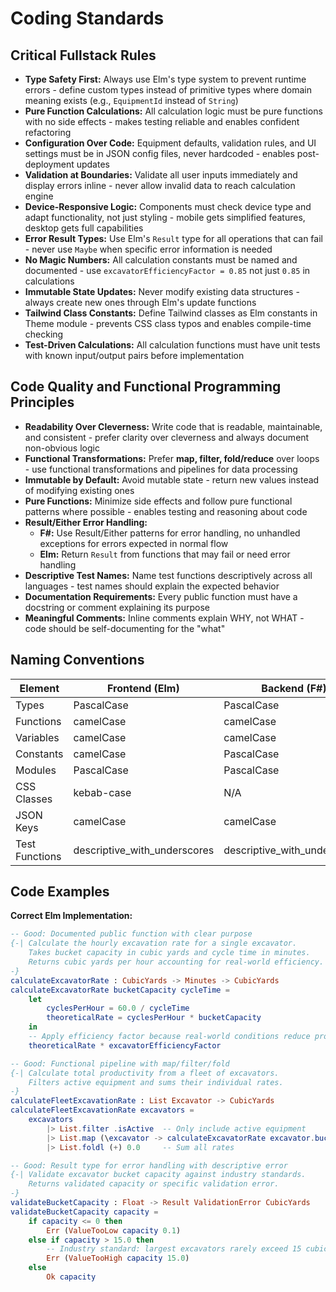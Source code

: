 # Coding Standards

## Critical Fullstack Rules

- **Type Safety First:** Always use Elm's type system to prevent runtime errors - define custom types instead of primitive types where domain meaning exists (e.g., `EquipmentId` instead of `String`)
- **Pure Function Calculations:** All calculation logic must be pure functions with no side effects - makes testing reliable and enables confident refactoring
- **Configuration Over Code:** Equipment defaults, validation rules, and UI settings must be in JSON config files, never hardcoded - enables post-deployment updates
- **Validation at Boundaries:** Validate all user inputs immediately and display errors inline - never allow invalid data to reach calculation engine
- **Device-Responsive Logic:** Components must check device type and adapt functionality, not just styling - mobile gets simplified features, desktop gets full capabilities
- **Error Result Types:** Use Elm's `Result` type for all operations that can fail - never use `Maybe` when specific error information is needed
- **No Magic Numbers:** All calculation constants must be named and documented - use `excavatorEfficiencyFactor = 0.85` not just `0.85` in calculations
- **Immutable State Updates:** Never modify existing data structures - always create new ones through Elm's update functions
- **Tailwind Class Constants:** Define Tailwind classes as Elm constants in Theme module - prevents CSS class typos and enables compile-time checking
- **Test-Driven Calculations:** All calculation functions must have unit tests with known input/output pairs before implementation

## Code Quality and Functional Programming Principles

- **Readability Over Cleverness:** Write code that is readable, maintainable, and consistent - prefer clarity over cleverness and always document non-obvious logic
- **Functional Transformations:** Prefer **map, filter, fold/reduce** over loops - use functional transformations and pipelines for data processing
- **Immutable by Default:** Avoid mutable state - return new values instead of modifying existing ones
- **Pure Functions:** Minimize side effects and follow pure functional patterns where possible - enables testing and reasoning about code
- **Result/Either Error Handling:** 
  - **F#:** Use Result/Either patterns for error handling, no unhandled exceptions for errors expected in normal flow
  - **Elm:** Return `Result` from functions that may fail or need error handling
- **Descriptive Test Names:** Name test functions descriptively across all languages - test names should explain the expected behavior
- **Documentation Requirements:** Every public function must have a docstring or comment explaining its purpose
- **Meaningful Comments:** Inline comments explain WHY, not WHAT - code should be self-documenting for the "what"

## Naming Conventions

| Element | Frontend (Elm) | Backend (F#) | Example |
|---------|---------------|--------------|---------|
| Types | PascalCase | PascalCase | `CalculationResult`, `ValidationError` |
| Functions | camelCase | camelCase | `calculateTimeline`, `validateInput` |
| Variables | camelCase | camelCase | `excavatorCapacity`, `pondVolume` |
| Constants | camelCase | PascalCase | `defaultWorkHours` (Elm), `DefaultWorkHours` (F#) |
| Modules | PascalCase | PascalCase | `Utils.Calculations`, `Domain.Equipment` |
| CSS Classes | kebab-case | N/A | `equipment-card`, `results-panel` |
| JSON Keys | camelCase | camelCase | `bucketCapacity`, `workHoursPerDay` |
| Test Functions | descriptive_with_underscores | descriptive_with_underscores | `should_calculate_correct_timeline_for_single_equipment` |

## Code Examples

**Correct Elm Implementation:**
```elm
-- Good: Documented public function with clear purpose
{-| Calculate the hourly excavation rate for a single excavator.
    Takes bucket capacity in cubic yards and cycle time in minutes.
    Returns cubic yards per hour accounting for real-world efficiency.
-}
calculateExcavatorRate : CubicYards -> Minutes -> CubicYards
calculateExcavatorRate bucketCapacity cycleTime =
    let
        cyclesPerHour = 60.0 / cycleTime
        theoreticalRate = cyclesPerHour * bucketCapacity
    in
    -- Apply efficiency factor because real-world conditions reduce productivity
    theoreticalRate * excavatorEfficiencyFactor

-- Good: Functional pipeline with map/filter/fold
{-| Calculate total productivity from a fleet of excavators.
    Filters active equipment and sums their individual rates.
-}
calculateFleetExcavationRate : List Excavator -> CubicYards
calculateFleetExcavationRate excavators =
    excavators
        |> List.filter .isActive  -- Only include active equipment
        |> List.map (\excavator -> calculateExcavatorRate excavator.bucketCapacity excavator.cycleTime)
        |> List.foldl (+) 0.0     -- Sum all rates

-- Good: Result type for error handling with descriptive error
{-| Validate excavator bucket capacity against industry standards.
    Returns validated capacity or specific validation error.
-}
validateBucketCapacity : Float -> Result ValidationError CubicYards
validateBucketCapacity capacity =
    if capacity <= 0 then
        Err (ValueTooLow capacity 0.1)
    else if capacity > 15.0 then
        -- Industry standard: largest excavators rarely exceed 15 cubic yards
        Err (ValueTooHigh capacity 15.0)
    else
        Ok capacity
```
